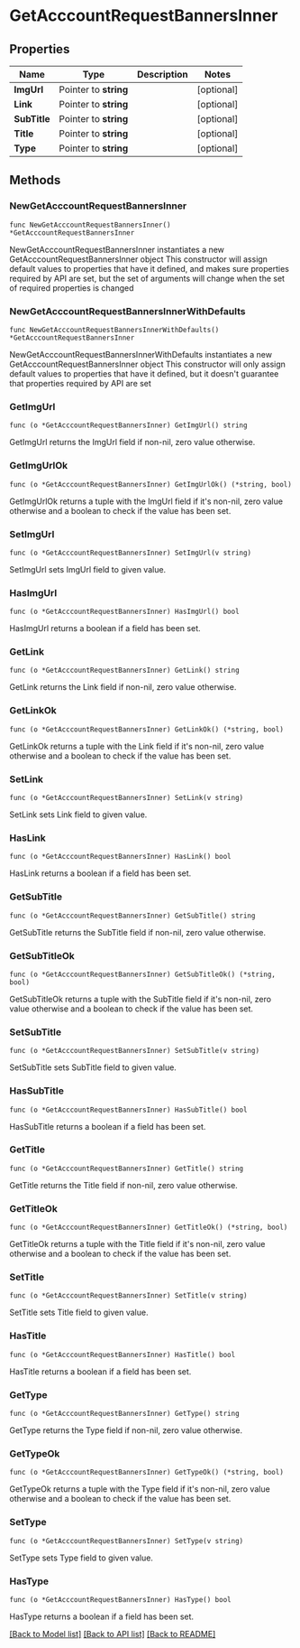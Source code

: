 # GetAcccountRequestBannersInner

## Properties

Name | Type | Description | Notes
------------ | ------------- | ------------- | -------------
**ImgUrl** | Pointer to **string** |  | [optional] 
**Link** | Pointer to **string** |  | [optional] 
**SubTitle** | Pointer to **string** |  | [optional] 
**Title** | Pointer to **string** |  | [optional] 
**Type** | Pointer to **string** |  | [optional] 

## Methods

### NewGetAcccountRequestBannersInner

`func NewGetAcccountRequestBannersInner() *GetAcccountRequestBannersInner`

NewGetAcccountRequestBannersInner instantiates a new GetAcccountRequestBannersInner object
This constructor will assign default values to properties that have it defined,
and makes sure properties required by API are set, but the set of arguments
will change when the set of required properties is changed

### NewGetAcccountRequestBannersInnerWithDefaults

`func NewGetAcccountRequestBannersInnerWithDefaults() *GetAcccountRequestBannersInner`

NewGetAcccountRequestBannersInnerWithDefaults instantiates a new GetAcccountRequestBannersInner object
This constructor will only assign default values to properties that have it defined,
but it doesn't guarantee that properties required by API are set

### GetImgUrl

`func (o *GetAcccountRequestBannersInner) GetImgUrl() string`

GetImgUrl returns the ImgUrl field if non-nil, zero value otherwise.

### GetImgUrlOk

`func (o *GetAcccountRequestBannersInner) GetImgUrlOk() (*string, bool)`

GetImgUrlOk returns a tuple with the ImgUrl field if it's non-nil, zero value otherwise
and a boolean to check if the value has been set.

### SetImgUrl

`func (o *GetAcccountRequestBannersInner) SetImgUrl(v string)`

SetImgUrl sets ImgUrl field to given value.

### HasImgUrl

`func (o *GetAcccountRequestBannersInner) HasImgUrl() bool`

HasImgUrl returns a boolean if a field has been set.

### GetLink

`func (o *GetAcccountRequestBannersInner) GetLink() string`

GetLink returns the Link field if non-nil, zero value otherwise.

### GetLinkOk

`func (o *GetAcccountRequestBannersInner) GetLinkOk() (*string, bool)`

GetLinkOk returns a tuple with the Link field if it's non-nil, zero value otherwise
and a boolean to check if the value has been set.

### SetLink

`func (o *GetAcccountRequestBannersInner) SetLink(v string)`

SetLink sets Link field to given value.

### HasLink

`func (o *GetAcccountRequestBannersInner) HasLink() bool`

HasLink returns a boolean if a field has been set.

### GetSubTitle

`func (o *GetAcccountRequestBannersInner) GetSubTitle() string`

GetSubTitle returns the SubTitle field if non-nil, zero value otherwise.

### GetSubTitleOk

`func (o *GetAcccountRequestBannersInner) GetSubTitleOk() (*string, bool)`

GetSubTitleOk returns a tuple with the SubTitle field if it's non-nil, zero value otherwise
and a boolean to check if the value has been set.

### SetSubTitle

`func (o *GetAcccountRequestBannersInner) SetSubTitle(v string)`

SetSubTitle sets SubTitle field to given value.

### HasSubTitle

`func (o *GetAcccountRequestBannersInner) HasSubTitle() bool`

HasSubTitle returns a boolean if a field has been set.

### GetTitle

`func (o *GetAcccountRequestBannersInner) GetTitle() string`

GetTitle returns the Title field if non-nil, zero value otherwise.

### GetTitleOk

`func (o *GetAcccountRequestBannersInner) GetTitleOk() (*string, bool)`

GetTitleOk returns a tuple with the Title field if it's non-nil, zero value otherwise
and a boolean to check if the value has been set.

### SetTitle

`func (o *GetAcccountRequestBannersInner) SetTitle(v string)`

SetTitle sets Title field to given value.

### HasTitle

`func (o *GetAcccountRequestBannersInner) HasTitle() bool`

HasTitle returns a boolean if a field has been set.

### GetType

`func (o *GetAcccountRequestBannersInner) GetType() string`

GetType returns the Type field if non-nil, zero value otherwise.

### GetTypeOk

`func (o *GetAcccountRequestBannersInner) GetTypeOk() (*string, bool)`

GetTypeOk returns a tuple with the Type field if it's non-nil, zero value otherwise
and a boolean to check if the value has been set.

### SetType

`func (o *GetAcccountRequestBannersInner) SetType(v string)`

SetType sets Type field to given value.

### HasType

`func (o *GetAcccountRequestBannersInner) HasType() bool`

HasType returns a boolean if a field has been set.


[[Back to Model list]](../README.md#documentation-for-models) [[Back to API list]](../README.md#documentation-for-api-endpoints) [[Back to README]](../README.md)


